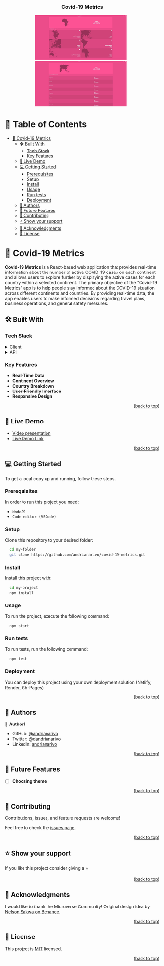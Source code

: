 <a name="readme-top"></a>

<div align="center">

  <br/>

<h3><b>Covid-19 Metrics</b></h3>

</div>

<div align="center">
  <img src="./destkop.JPG" alt="Screenshot 1" width="300" style="display: inline-block; margin-right: 10px;" />
  <img src="country_breakdown.JPG" alt="Screenshot 1" width="300" style="display: inline-block; margin-right: 10px;" />
</div>

<!-- TABLE OF CONTENTS -->

# 📗 Table of Contents

- [📖 Covid-19 Metrics](#about-project)
    - [🛠 Built With ](#-built-with-)
        - [Tech Stack ](#tech-stack-)
        - [Key Features ](#key-features-)
    - [🚀 Live Demo ](#-live-demo-)
    - [💻 Getting Started ](#-getting-started-)
        - [Prerequisites](#prerequisites)
        - [Setup](#setup)
        - [Install](#install)
        - [Usage](#usage)
        - [Run tests](#run-tests)
        - [Deployment](#deployment)
    - [👥 Authors ](#-authors-)
    - [🔭 Future Features ](#-future-features-)
    - [🤝 Contributing ](#-contributing-)
    - [⭐️ Show your support ](#️-show-your-support-)
    - [🙏 Acknowledgments ](#-acknowledgments-)
    - [📝 License ](#-license-)

<!-- PROJECT DESCRIPTION -->

# 📖 Covid-19 Metrics <a name="about-project"></a>

**Covid-19 Metrics** is a React-based web application that provides real-time information about the
number of active COVID-19 cases on each continent and allows users to explore further by displaying
the active cases for each country within a selected continent.
The primary objective of the "Covid-19 Metrics" app is to help people stay informed about the
COVID-19 situation across different continents and countries. By providing real-time data, the app
enables users to make informed decisions regarding travel plans, business operations, and general
safety measures.

## 🛠 Built With <a name="built-with"></a>

### Tech Stack <a name="tech-stack"></a>

<details>
  <summary>Client</summary>
  <ul>
    <li><a href="https://reactjs.org/">React.js</a></li>
    <li><a href="https://styled-components.com/">Styled Components</a></li>
  </ul>
</details>

<details>
  <summary>API</summary>
  <ul>
    <li><a href="https://disease.sh/">Diseases.sh</a></li>
  </ul>
</details>

<!-- Features -->

### Key Features <a name="key-features"></a>

- **Real-Time Data**
- **Continent Overview**
- **Country Breakdown**
- **User-Friendly Interface**
- **Responsive Design**

<p align="right">(<a href="#readme-top">back to top</a>)</p>

<!-- LIVE DEMO -->

## 🚀 Live Demo <a name="live-demo"></a>

- [Video presentation](https://www.loom.com/share/29a86f6742234a628d52fab2d3672f83?sid=2d776efe-947f-4a93-bd27-d1ee2ba5ec4e)
- [Live Demo Link](https://extraordinary-kitten-6a3f95.netlify.app/)

<p align="right">(<a href="#readme-top">back to top</a>)</p>

<!-- GETTING STARTED -->

## 💻 Getting Started <a name="getting-started"></a>

To get a local copy up and running, follow these steps.

### Prerequisites

In order to run this project you need:

- `NodeJS`
- `Code editor (VSCode)`

### Setup

Clone this repository to your desired folder:

```sh
  cd my-folder
  git clone https://github.com/andrianarivo/covid-19-metrics.git
```

### Install

Install this project with:

```sh
  cd my-project
  npm install
```

### Usage

To run the project, execute the following command:

```sh
  npm start
```

### Run tests

To run tests, run the following command:

```sh
  npm test
```

### Deployment

You can deploy this project using your own deployment solution (Netlify, Render, Gh-Pages)

<p align="right">(<a href="#readme-top">back to top</a>)</p>

<!-- AUTHORS -->

## 👥 Authors <a name="authors"></a>

👤 **Author1**

- GitHub: [@andrianarivo](https://github.com/andrianarivo)
- Twitter: [@dandrianarivo](https://twitter.com/dandrianarivo)
- LinkedIn: [andrianarivo](https://linkedin.com/in/andrianarivo)

<p align="right">(<a href="#readme-top">back to top</a>)</p>

<!-- FUTURE FEATURES -->

## 🔭 Future Features <a name="future-features"></a>

- [ ] **Choosing theme**

<p align="right">(<a href="#readme-top">back to top</a>)</p>

<!-- CONTRIBUTING -->

## 🤝 Contributing <a name="contributing"></a>

Contributions, issues, and feature requests are welcome!

Feel free to check the [issues page](https://github.com/andrianarivo/covid-19-metrics/issues).

<p align="right">(<a href="#readme-top">back to top</a>)</p>

<!-- SUPPORT -->

## ⭐️ Show your support <a name="support"></a>

If you like this project consider giving a ⭐

<p align="right">(<a href="#readme-top">back to top</a>)</p>

<!-- ACKNOWLEDGEMENTS -->

## 🙏 Acknowledgments <a name="acknowledgements"></a>

I would like to thank the Microverse Community!
Original design idea by [Nelson Sakwa on Behance](https://www.behance.net/sakwadesignstudio).

<p align="right">(<a href="#readme-top">back to top</a>)</p>

<!-- LICENSE -->

## 📝 License <a name="license"></a>

This project is [MIT](./MIT.md) licensed.

<p align="right">(<a href="#readme-top">back to top</a>)</p>
